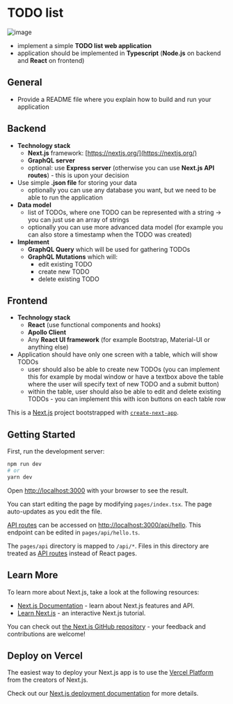 # TODO list

![image](https://user-images.githubusercontent.com/30591067/134822293-daafa4f5-1c97-4e4b-b936-7b40ce939d54.png)

- implement a simple **TODO list web application**
- application should be implemented in **Typescript** (**Node.js** on backend and **React** on frontend)

## General

- Provide a README file where you explain how to build and run your application

## Backend

- **Technology stack**
  - **Next.js** framework: [https://nextjs.org/](https://nextjs.org/)
  - **GraphQL server**
  - optional: use **Express server** (otherwise you can use **Next.js API routes**) - this is upon your decision
- Use simple **.json file** for storing your data
  - optionally you can use any database you want, but we need to be able to run the application
- **Data model**
  - list of TODOs, where one TODO can be represented with a string -> you can just use an array of strings
  - optionally you can use more advanced data model (for example you can also store a timestamp when the TODO was created)
- **Implement**
  - **GraphQL Query** which will be used for gathering TODOs
  - **GraphQL Mutations** which will:
    - edit existing TODO
    - create new TODO
    - delete existing TODO

## Frontend

- **Technology stack**
  - **React** (use functional components and hooks)
  - **Apollo Client**
  - Any **React UI framework** (for example Bootstrap, Material-UI or anything else)
- Application should have only one screen with a table, which will show TODOs
  - user should also be able to create new TODOs (you can implement this for example by modal window or have a textbox above the table where the user will specify text of new TODO and a submit button)
  - within the table, user should also be able to edit and delete existing TODOs - you can implement this with icon buttons on each table row


This is a [Next.js](https://nextjs.org/) project bootstrapped with [`create-next-app`](https://github.com/vercel/next.js/tree/canary/packages/create-next-app).

## Getting Started

First, run the development server:

```bash
npm run dev
# or
yarn dev
```

Open [http://localhost:3000](http://localhost:3000) with your browser to see the result.

You can start editing the page by modifying `pages/index.tsx`. The page auto-updates as you edit the file.

[API routes](https://nextjs.org/docs/api-routes/introduction) can be accessed on [http://localhost:3000/api/hello](http://localhost:3000/api/hello). This endpoint can be edited in `pages/api/hello.ts`.

The `pages/api` directory is mapped to `/api/*`. Files in this directory are treated as [API routes](https://nextjs.org/docs/api-routes/introduction) instead of React pages.

## Learn More

To learn more about Next.js, take a look at the following resources:

- [Next.js Documentation](https://nextjs.org/docs) - learn about Next.js features and API.
- [Learn Next.js](https://nextjs.org/learn) - an interactive Next.js tutorial.

You can check out [the Next.js GitHub repository](https://github.com/vercel/next.js/) - your feedback and contributions are welcome!

## Deploy on Vercel

The easiest way to deploy your Next.js app is to use the [Vercel Platform](https://vercel.com/new?utm_medium=default-template&filter=next.js&utm_source=create-next-app&utm_campaign=create-next-app-readme) from the creators of Next.js.

Check out our [Next.js deployment documentation](https://nextjs.org/docs/deployment) for more details.
